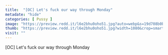 ```yaml
---
title:  "[OC] Let's fuck our way through Monday"
metadate: "hide"
categories: [ Pussy ]
image: "https://preview.redd.it/l6e2bhu0oho51.jpg?auto=webp&s=19d708b0b13948a65ea669d46b37766059fc05de"
thumb: "https://preview.redd.it/l6e2bhu0oho51.jpg?width=1080&crop=smart&auto=webp&s=c9a5367db0f80f8395195a6de74f17656c4c9f29"
visit: ""
---
```

[OC] Let's fuck our way through Monday
